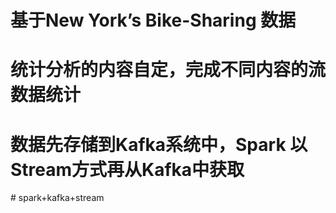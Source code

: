 # 基于New York’s Bike-Sharing 数据
# 统计分析的内容自定，完成不同内容的流数据统计
# 数据先存储到Kafka系统中，Spark 以Stream方式再从Kafka中获取
# spark+kafka+stream
  
